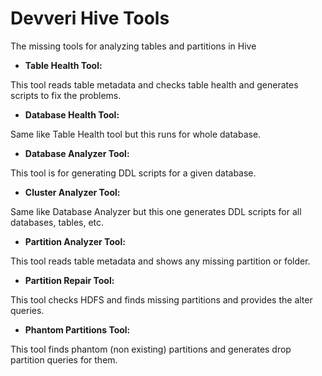 Devveri Hive Tools
=======

The missing tools for analyzing tables and partitions in Hive

- **Table Health Tool:** 

This tool reads table metadata and checks table health and generates scripts to fix the problems.

- **Database Health Tool:** 

Same like Table Health tool but this runs for whole database.

- **Database Analyzer Tool:** 

This tool is for generating DDL scripts for a given database.

- **Cluster Analyzer Tool:** 

Same like Database Analyzer but this one generates DDL scripts for all databases, tables, etc.

- **Partition Analyzer Tool:** 

This tool reads table metadata and shows any missing partition or folder.

- **Partition Repair Tool:**

This tool checks HDFS and finds missing partitions and provides the alter queries. 

- **Phantom Partitions Tool:** 

This tool finds phantom (non existing) partitions and generates drop partition queries for them.

